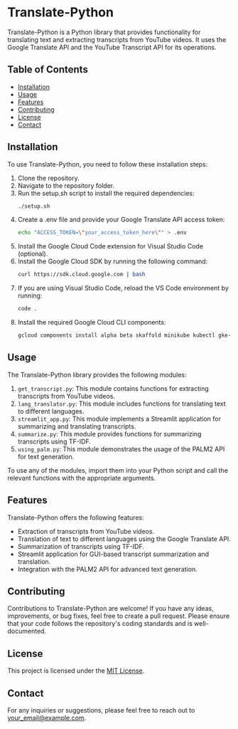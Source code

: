# Translate-Python

Translate-Python is a Python library that provides functionality for translating text and extracting transcripts from YouTube videos. It uses the Google Translate API and the YouTube Transcript API for its operations.

## Table of Contents
- [Installation](#installation)
- [Usage](#usage)
- [Features](#features)
- [Contributing](#contributing)
- [License](#license)
- [Contact](#contact)

## Installation

To use Translate-Python, you need to follow these installation steps:

1. Clone the repository.
2. Navigate to the repository folder.
3. Run the setup.sh script to install the required dependencies:
    ```bash
    ./setup.sh
    ```
4. Create a .env file and provide your Google Translate API access token:
    ```bash
    echo "ACCESS_TOKEN=\"your_access_token_here\"" > .env
    ```
5. Install the Google Cloud Code extension for Visual Studio Code (optional).
6. Install the Google Cloud SDK by running the following command:
    ```bash
    curl https://sdk.cloud.google.com | bash
    ```
7. If you are using Visual Studio Code, reload the VS Code environment by running:
    ```bash
    code .
    ```
8. Install the required Google Cloud CLI components:
    ```bash
    gcloud components install alpha beta skaffold minikube kubectl gke-gcloud-auth-plugin
    ```

## Usage

The Translate-Python library provides the following modules:

1. `get_transcript.py`: This module contains functions for extracting transcripts from YouTube videos.
2. `lang_translator.py`: This module includes functions for translating text to different languages.
3. `streamlit_app.py`: This module implements a Streamlit application for summarizing and translating transcripts.
4. `summarize.py`: This module provides functions for summarizing transcripts using TF-IDF.
5. `using_palm.py`: This module demonstrates the usage of the PALM2 API for text generation.

To use any of the modules, import them into your Python script and call the relevant functions with the appropriate arguments.

## Features

Translate-Python offers the following features:

- Extraction of transcripts from YouTube videos.
- Translation of text to different languages using the Google Translate API.
- Summarization of transcripts using TF-IDF.
- Streamlit application for GUI-based transcript summarization and translation.
- Integration with the PALM2 API for advanced text generation.

## Contributing

Contributions to Translate-Python are welcome! If you have any ideas, improvements, or bug fixes, feel free to create a pull request. Please ensure that your code follows the repository's coding standards and is well-documented.

## License

This project is licensed under the [MIT License](LICENSE).

## Contact

For any inquiries or suggestions, please feel free to reach out to [your_email@example.com](mailto:your_email@example.com).